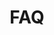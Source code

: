 ---
title: FAQ
weight: 100
# aliases: [/docs/faq/faq]
description: Your questions answered here.
---